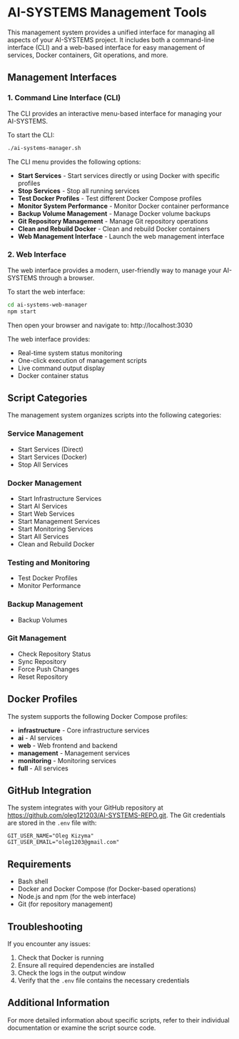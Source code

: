 # AI-SYSTEMS Management Tools

This management system provides a unified interface for managing all aspects of your AI-SYSTEMS project. It includes both a command-line interface (CLI) and a web-based interface for easy management of services, Docker containers, Git operations, and more.

## Management Interfaces

### 1. Command Line Interface (CLI)

The CLI provides an interactive menu-based interface for managing your AI-SYSTEMS.

To start the CLI:

```bash
./ai-systems-manager.sh
```

The CLI menu provides the following options:

- **Start Services** - Start services directly or using Docker with specific profiles
- **Stop Services** - Stop all running services
- **Test Docker Profiles** - Test different Docker Compose profiles
- **Monitor System Performance** - Monitor Docker container performance
- **Backup Volume Management** - Manage Docker volume backups
- **Git Repository Management** - Manage Git repository operations
- **Clean and Rebuild Docker** - Clean and rebuild Docker containers
- **Web Management Interface** - Launch the web management interface

### 2. Web Interface

The web interface provides a modern, user-friendly way to manage your AI-SYSTEMS through a browser.

To start the web interface:

```bash
cd ai-systems-web-manager
npm start
```

Then open your browser and navigate to: http://localhost:3030

The web interface provides:

- Real-time system status monitoring
- One-click execution of management scripts
- Live command output display
- Docker container status

## Script Categories

The management system organizes scripts into the following categories:

### Service Management
- Start Services (Direct)
- Start Services (Docker)
- Stop All Services

### Docker Management
- Start Infrastructure Services
- Start AI Services
- Start Web Services
- Start Management Services
- Start Monitoring Services
- Start All Services
- Clean and Rebuild Docker

### Testing and Monitoring
- Test Docker Profiles
- Monitor Performance

### Backup Management
- Backup Volumes

### Git Management
- Check Repository Status
- Sync Repository
- Force Push Changes
- Reset Repository

## Docker Profiles

The system supports the following Docker Compose profiles:

- **infrastructure** - Core infrastructure services
- **ai** - AI services
- **web** - Web frontend and backend
- **management** - Management services
- **monitoring** - Monitoring services
- **full** - All services

## GitHub Integration

The system integrates with your GitHub repository at https://github.com/oleg121203/AI-SYSTEMS-REPO.git. The Git credentials are stored in the `.env` file with:

```
GIT_USER_NAME="Oleg Kizyma"
GIT_USER_EMAIL="oleg1203@gmail.com"
```

## Requirements

- Bash shell
- Docker and Docker Compose (for Docker-based operations)
- Node.js and npm (for the web interface)
- Git (for repository management)

## Troubleshooting

If you encounter any issues:

1. Check that Docker is running
2. Ensure all required dependencies are installed
3. Check the logs in the output window
4. Verify that the `.env` file contains the necessary credentials

## Additional Information

For more detailed information about specific scripts, refer to their individual documentation or examine the script source code.

